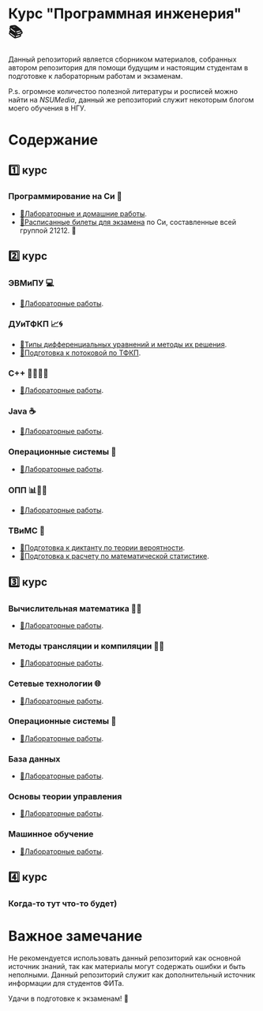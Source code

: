 # Курс "Программная инженерия" :books:

Данный репозиторий является сборником материалов, собранных автором репозитория для помощи будущим и настоящим студентам в подготовке к лабораторным работам и экзаменам.

P.s. огромное количестоо полезной литературы и росписей можно найти на *NSUMedia*, данный же репозиторий служит некоторым блогом моего обучения в НГУ.

# Содержание

## 1️⃣ курс

### Программирование на Си 📝

- [📝Лабораторные и домашние работы](https://github.com/UsusCimex/NSU_C_Programming).
- [📝Расписанные билеты для экзамена](https://github.com/UsusCimex/NSU_FirstCourseTheory) по Си, составленные всей группой 21212. :gift_heart:

## 2️⃣ курс

### ЭВМиПУ 💻

- [🔬Лабораторные работы](https://github.com/UsusCimex/NSU_EVM).

### ДУиТФКП 📈🌀

- [📝Типы дифференциальных уравнений и методы их решения](difference.pdf).
- [📝Подготовка к потоковой по ТФКП](tfkp.pdf).

### C++ 👨‍💻➕➕

- [🔬Лабораторные работы](https://github.com/UsusCimex/NSU_OOP/tree/main/Cpp).

### Java ☕️

- [🔬Лабораторные работы](https://github.com/UsusCimex/NSU_OOP/tree/main/Java).

### Операционные системы 📡

- [🔬Лабораторные работы](https://github.com/UsusCimex/NSU_OS).

### ОПП 📊👨‍💻

- [🔬Лабораторные работы](https://github.com/UsusCimex/NSU_OPP).

### ТВиМС 🎲

- [📝Подготовка к диктанту по теории вероятности](therver.pdf).
- [📝Подготовка к расчету по математической статистике](mathstat.pdf).

## 3️⃣ курс

### Вычислительная математика 🧮💡

- [🔬Лабораторные работы](https://github.com/UsusCimex/NSU_ComputationalMath).

### Методы трансляции и компиляции 🔄🔨

- [🔬Лабораторные работы](https://github.com/UsusCimex/NSU_MTK).

### Сетевые технологии 🌐

- [🔬Лабораторные работы](https://github.com/UsusCimex/NSU_Network).

### Операционные системы 📡

- [🔬Лабораторные работы](https://github.com/UsusCimex/NSU_OS).

### База данных

- [🔬Лабораторные работы](https://github.com/UsusCimex/NSU_DB).

### Основы теории управления

- [🔬Лабораторные работы](https://github.com/UsusCimex/NSU_FCT).

### Машинное обучение

- [🔬Лабораторные работы](https://github.com/UsusCimex/NSU_DeepLearning).

## 4️⃣ курс

### Когда-то тут что-то будет)

# Важное замечание

Не рекомендуется использовать данный репозиторий как основной источник знаний, так как материалы могут содержать ошибки и быть неполными. Данный репозиторий служит как дополнительный источник информации для студентов ФИТа.

Удачи в подготовке к экзаменам! :muscle:
